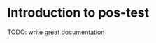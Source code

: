 # Introduction to pos-test

TODO: write [great documentation](http://jacobian.org/writing/great-documentation/what-to-write/)

